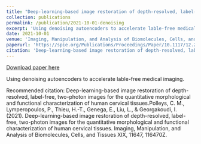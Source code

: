 ```yaml
---
title: "Deep-learning-based image restoration of depth-resolved, label-free, two-photon images for the quantitative morphological and functional characterization of human cervical tissues."
collection: publications
permalink: /publication/2021-10-01-denoising
excerpt: 'Using denoising autoencoders to accelerate lable-free medical imaging.'
date: 2021-10-01
venue: 'Imaging, Manipulation, and Analysis of Biomolecules, Cells, and Tissues XIX'
paperurl: 'https://spie.org/Publications/Proceedings/Paper/10.1117/12.2578650'
citation: 'Deep-learning-based image restoration of depth-resolved, label-free, two-photon images for the quantitative morphological and functional characterization of human cervical tissues.Polleys, C. M., Lymperopoulos, P., Thieu, H.-T., Genega, E., Liu, L., &amp; Georgakoudi, I. (2021). Deep-learning-based image restoration of depth-resolved, label-free, two-photon images for the quantitative morphological and functional characterization of human cervical tissues. Imaging, Manipulation, and Analysis of Biomolecules, Cells, and Tissues XIX, 11647, 116470Z.'
---
```


<a href='https://spie.org/Publications/Proceedings/Paper/10.1117/12.2578650'>Download paper here</a>

Using denoising autoencoders to accelerate lable-free medical imaging.

Recommended citation: Deep-learning-based image restoration of depth-resolved, label-free, two-photon images for the quantitative morphological and functional characterization of human cervical tissues.Polleys, C. M., Lymperopoulos, P., Thieu, H.-T., Genega, E., Liu, L., & Georgakoudi, I. (2021). Deep-learning-based image restoration of depth-resolved, label-free, two-photon images for the quantitative morphological and functional characterization of human cervical tissues. Imaging, Manipulation, and Analysis of Biomolecules, Cells, and Tissues XIX, 11647, 116470Z.
